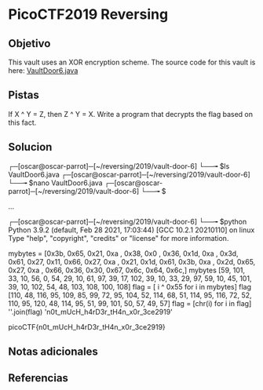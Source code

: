# PicoCTF2019 Reversing
## Objetivo
This vault uses an XOR encryption scheme. The source code for this vault is here: [VaultDoor6.java](https://jupiter.challenges.picoctf.org/static/86e94cc555b2ca7375424c884ef581a6/VaultDoor6.java)
## Pistas
If X ^ Y = Z, then Z ^ Y = X. Write a program that decrypts the flag based on this fact.
## Solucion

┌─[oscar@oscar-parrot]─[~/reversing/2019/vault-door-6]
└──╼ $ls
VaultDoor6.java
┌─[oscar@oscar-parrot]─[~/reversing/2019/vault-door-6]
└──╼ $nano VaultDoor6.java 
┌─[oscar@oscar-parrot]─[~/reversing/2019/vault-door-6]
└──╼ $

...

┌─[oscar@oscar-parrot]─[~/reversing/2019/vault-door-6]
└──╼ $python
Python 3.9.2 (default, Feb 28 2021, 17:03:44) 
[GCC 10.2.1 20210110] on linux
Type "help", "copyright", "credits" or "license" for more information.

mybytes = [0x3b, 0x65, 0x21, 0xa , 0x38, 0x0 , 0x36, 0x1d,
               0xa , 0x3d, 0x61, 0x27, 0x11, 0x66, 0x27, 0xa ,
               0x21, 0x1d, 0x61, 0x3b, 0xa , 0x2d, 0x65, 0x27,
			   0xa , 0x66, 0x36, 0x30, 0x67, 0x6c, 0x64, 0x6c,]
 mybytes
[59, 101, 33, 10, 56, 0, 54, 29, 10, 61, 97, 39, 17, 102, 39, 10, 33, 29, 97, 59, 10, 45, 101, 39, 10, 102, 54, 48, 103, 108, 100, 108]
flag = [ i ^ 0x55 for i in mybytes]
flag
[110, 48, 116, 95, 109, 85, 99, 72, 95, 104, 52, 114, 68, 51, 114, 95, 116, 72, 52, 110, 95, 120, 48, 114, 95, 51, 99, 101, 50, 57, 49, 57]
flag = [chr(i) for i in flag]
''.join(flag)
'n0t_mUcH_h4rD3r_tH4n_x0r_3ce2919'
 

picoCTF{n0t_mUcH_h4rD3r_tH4n_x0r_3ce2919}

## Notas adicionales
## Referencias 
